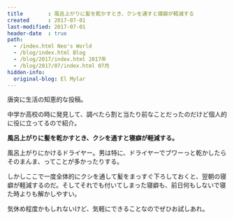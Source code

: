 ```yaml
---
title        : 風呂上がりに髪を乾かすとき、クシを通すと寝癖が軽減する
created      : 2017-07-01
last-modified: 2017-07-01
header-date  : true
path:
  - /index.html Neo's World
  - /blog/index.html Blog
  - /blog/2017/index.html 2017年
  - /blog/2017/07/index.html 07月
hidden-info:
  original-blog: El Mylar
---
```


唐突に生活の知恵的な投稿。

中学か高校の時に発見して、調べたら割と当たり前なことだったのだけど個人的に役に立ってるので紹介。

**風呂上がりに髪を乾かすとき、クシを通すと寝癖が軽減する。**

風呂上がりにかけるドライヤー。男は特に、ドライヤーでブワーっと乾かしたらそのまんま、ってことが多かったりする。

しかしここで一度全体的にクシを通して髪をまっすぐ下ろしておくと、翌朝の寝癖が軽減するのだ。そしてそれでも付いてしまった寝癖も、前日何もしないで寝た時よりも解かしやすい。

気休め程度かもしれないけど、気軽にできることなのでぜひお試しあれ。
